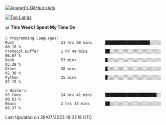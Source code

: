 [![Anurag's GitHub stats](https://github-readme-stats.vercel.app/api?username=wugouzi&count_private=true)](https://github.com/anuraghazra/github-readme-stats)

[![Top Langs](https://github-readme-stats.vercel.app/api/top-langs/?username=wugouzi&layout=compact&count_private=true&hide=html)](https://github.com/anuraghazra/github-readme-stats)

<!--START_SECTION:waka-->
📊 **This Week I Spent My Time On** 

```text
💬 Programming Languages: 
Rust                     21 hrs 50 mins      ████████████████████░░░░░   80.16 % 
Protocol Buffer          1 hr 49 mins        ██░░░░░░░░░░░░░░░░░░░░░░░   06.67 % 
Bash                     53 mins             █░░░░░░░░░░░░░░░░░░░░░░░░   03.28 % 
Other                    38 mins             █░░░░░░░░░░░░░░░░░░░░░░░░   02.38 % 
Python                   35 mins             █░░░░░░░░░░░░░░░░░░░░░░░░   02.15 % 

🔥 Editors: 
VS Code                  24 hrs 41 mins      ███████████████████████░░   90.63 % 
Emacs                    2 hrs 33 mins       ██░░░░░░░░░░░░░░░░░░░░░░░   09.37 % 
```


 Last Updated on 28/07/2023 18:31:18 UTC
<!--END_SECTION:waka-->

<!--
**wugouzi/wugouzi** is a ✨ _special_ ✨ repository because its `README.md` (this file) appears on your GitHub profile.

Here are some ideas to get you started:

- 🔭 I’m currently working on ...
- 🌱 I’m currently learning ...
- 👯 I’m looking to collaborate on ...
- 🤔 I’m looking for help with ...
- 💬 Ask me about ...
- 📫 How to reach me: ...
- 😄 Pronouns: ...
- ⚡ Fun fact: ...
-->
